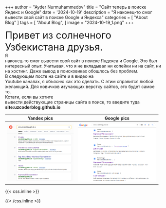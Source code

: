 +++
author = "Ayder Nurmuhammedov"
title = "Сайт теперь в поиске Яндекс и Google"
date = '2024-10-19'
description = "Я наконец-то смог вывести свой сайт в поиске Google и Яндекса"
categories = [
    "About Blog"
]
tags = [
    "About Blog",
]
image = "2024-10-19_1.png"
+++


<span style='font-size:2rem; white-space: pre'>Привет из солнечного Узбекистана друзья.</span>
<br />
<span style='white-space: pre'>Я наконец-то смог вывести свой сайт в поиске Яндекса и Google. Это был интересный опыт. Учитывая, что я не вкладывал ни копейки ни на сайт, ни на хостинг. Даже вывод в поисковиках обошлось без проблем.</span>
<br />
<span style='white-space: pre'>В следующем посте на сайте и в видео на Youtube каналах, я объясню как это сделать. С этим справится любой желающий. Для новичков изучающих верстку сайтов, это будет самое то.</span>
<br />
<span style='white-space: pre'>Кстати, если вы хотите вывести действующие страницы сайта в поиск, то введите туда  <b>site:uzcoderblog.github.io</b></span>

| Yandex pics                         | Google pics                            |
| ----------------------------------- | ----------------------------------- |
| ![Yandex](img/Scrn_2024-10-19_18-55-27-888.png) | ![Google](img/Scrn_2024-10-19_18-56-35-000.png) |


{{< css.inline >}}
<style>
.emojify {
	font-family: Apple Color Emoji, Segoe UI Emoji, NotoColorEmoji, Segoe UI Symbol, Android Emoji, EmojiSymbols;
	font-size: 200rem;
	vertical-align: middle;
}
@media screen and (max-width:650px) {
  .nowrap {
    display: block;
    margin: 25px 0;
  }
}
</style>
{{< /css.inline >}}

